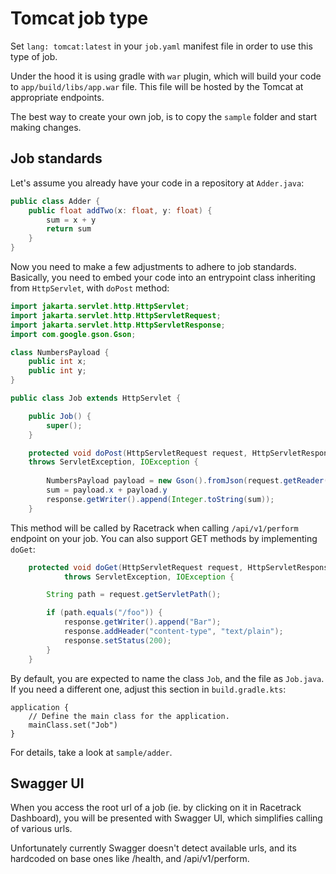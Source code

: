 # Tomcat job type

Set `lang: tomcat:latest` in your `job.yaml` manifest file in order to use this type of job.

Under the hood it is using gradle with `war` plugin, which will build your code to `app/build/libs/app.war` file.
This file will be hosted by the Tomcat at appropriate endpoints.

The best way to create your own job, is to copy the `sample` folder and start making changes.

## Job standards
Let's assume you already have your code in a repository at `Adder.java`:
```java
public class Adder {
    public float addTwo(x: float, y: float) {
        sum = x + y
        return sum
    }
}
```

Now you need to make a few adjustments to adhere to job standards.
Basically, you need to embed your code into an entrypoint class inheriting from `HttpServlet`, with `doPost` method:

```java
import jakarta.servlet.http.HttpServlet;
import jakarta.servlet.http.HttpServletRequest;
import jakarta.servlet.http.HttpServletResponse;
import com.google.gson.Gson;

class NumbersPayload {
    public int x;
    public int y;
}

public class Job extends HttpServlet {

	public Job() {
	    super();
	}

	protected void doPost(HttpServletRequest request, HttpServletResponse response) 
	throws ServletException, IOException {
	
		NumbersPayload payload = new Gson().fromJson(request.getReader(), NumbersPayload.class);
		sum = payload.x + payload.y
        response.getWriter().append(Integer.toString(sum));
	}
```

This method will be called by Racetrack when calling `/api/v1/perform` endpoint on your job. You can also support GET
methods by implementing `doGet`:

```java
	protected void doGet(HttpServletRequest request, HttpServletResponse response)
			throws ServletException, IOException {

		String path = request.getServletPath();

		if (path.equals("/foo")) {
			response.getWriter().append("Bar");
			response.addHeader("content-type", "text/plain");
			response.setStatus(200);
		}
	}
```

By default, you are expected to name the class `Job`, and the file as `Job.java`. 
If you need a different one, adjust this section in `build.gradle.kts`:
```
application {
    // Define the main class for the application.
    mainClass.set("Job")
}
```


For details, take a look at `sample/adder`.

## Swagger UI

When you access the root url of a job (ie. by clicking on it in Racetrack Dashboard), you will be presented with
Swagger UI, which simplifies calling of various urls.

Unfortunately currently Swagger doesn't detect available urls, and its hardcoded on base ones like /health,
and /api/v1/perform.

